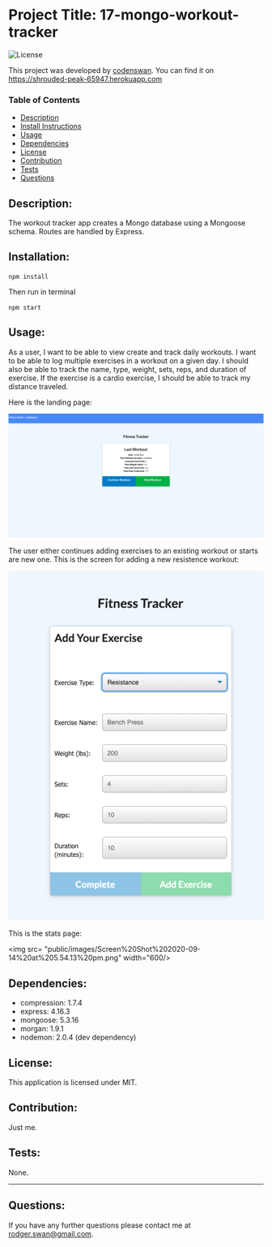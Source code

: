 # Project Title: 17-mongo-workout-tracker
![License](https://img.shields.io/badge/License-MIT-green)

This project was developed by [codenswan](https://github.com/codenswan). You can find it on https://shrouded-peak-65947.herokuapp.com


### Table of Contents
* [Description](#Description)
* [Install Instructions](#Installation)
* [Usage](#Usage)
* [Dependencies](#Dependencies)
* [License](#License)
* [Contribution](#Contribution)
* [Tests](#Tests)
* [Questions](#Questions)

## Description:
The workout tracker app creates a Mongo database using a Mongoose schema. Routes are handled by Express.

## Installation:
    npm install

Then run in terminal

    npm start

## Usage:
As a user, I want to be able to view create and track daily workouts. I want to be able to log multiple exercises in a workout on a given day. I should also be able to track the name, type, weight, sets, reps, and duration of exercise. If the exercise is a cardio exercise, I should be able to track my distance traveled.

Here is the landing page:

<img src="public/images/Screen%20Shot%202020-09-14%20at%205.22.45%20pm.png" width="650"/>

The user either continues adding exercises to an existing workout or starts are new one. This is the screen for adding a new resistence workout:

![](public/images/Screen%20Shot%202020-09-14%20at%205.23.46%20pm.png)

This is the stats page:

<img src= "public/images/Screen%20Shot%202020-09-14%20at%205.54.13%20pm.png" width="600/>

## Dependencies:
* compression: 1.7.4
* express: 4.16.3
* mongoose: 5.3.16
* morgan: 1.9.1
* nodemon: 2.0.4 (dev dependency)

## License:
This application is licensed under MIT.

## Contribution:
Just me.

## Tests:
None.

---
## Questions:
If you have any further questions please contact me at [rodger.swan@gmail.com](mailto:rodger.swan@gmail.com).
